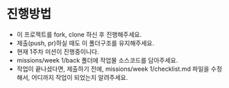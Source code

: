 # 진행방법

- 이 프로젝트를 fork, clone 하신 후 진행해주세요.
- 제출(push, pr)하실 때도 이 폴더구조를 유지해주세요.
- 현재 1주차 미션이 진행중이니다.
- missions/week 1/back 폴더에 작업물 소스코드를 담아주세요.
- 작업이 끝나셨다면, 제출하기 전에, missions/week 1/checklist.md 파일을 수정해서, 어디까지 작업이 되었는지 알려주세요.
